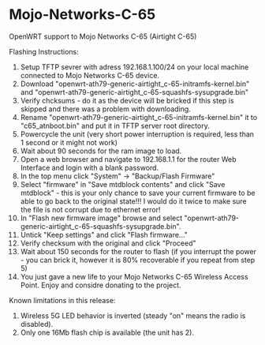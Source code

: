 # Mojo-Networks-C-65
OpenWRT support to Mojo Networks C-65 (Airtight C-65)

Flashing Instructions:
1. Setup TFTP sevrer with adress 192.168.1.100/24 on your local machine connected to Mojo Networks C-65 device.
2. Download "openwrt-ath79-generic-airtight_c-65-initramfs-kernel.bin" and "openwrt-ath79-generic-airtight_c-65-squashfs-sysupgrade.bin"
3. Verify chcksums - do it as the device will be bricked if this step is skipped and there was a problem with downloading.
4. Rename "openwrt-ath79-generic-airtight_c-65-initramfs-kernel.bin" it to "c65_atnboot.bin" and put it in TFTP server root directory.
5. Powercycle the unit (very short power interruption is required, less than 1 second or it might not work)
6. Wait about 90 seconds for the ram image to load.
7. Open a web browser and navigate to 192.168.1.1 for the router Web Interface and login with a blank password.
8. In the top menu click "System" -> "Backup/Flash Firmware"
9. Select "firmware" in "Save mtdblock contents" and click "Save mtdblock" - this is your only chance to save your current firmware to be able to go back to the original state!!! I would do it twice to make sure the file is not corrupt due to ethernet error!
 10. In "Flash new firmware image" browse and select "openwrt-ath79-generic-airtight_c-65-squashfs-sysupgrade.bin".
 11. Untick "Keep settings" and click "Flash firmware..."
12. Verify checksum with the original and click "Proceed"
13. Wait about 150 seconds for the router to flash (if you interrupt the power - you can brick it, however it is 80% recoverable if you repeat from step 5)
14. You just gave a new life to your Mojo Networks C-65 Wireless Access Point. Enjoy and considre donating to the project.


Known limitations in this release:
1. Wireless 5G LED behavior is inverted (steady "on" means the radio is disabled).
2. Only one 16Mb flash chip is available (the unit has 2).
